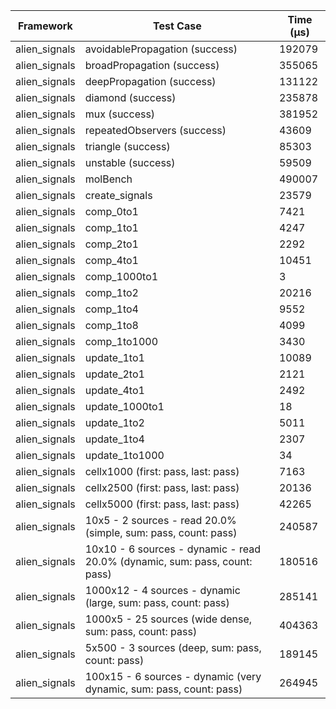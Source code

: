 | Framework | Test Case | Time (μs) |
| --- | --- | --- |
| alien_signals | avoidablePropagation (success) | 192079 |
| alien_signals | broadPropagation (success) | 355065 |
| alien_signals | deepPropagation (success) | 131122 |
| alien_signals | diamond (success) | 235878 |
| alien_signals | mux (success) | 381952 |
| alien_signals | repeatedObservers (success) | 43609 |
| alien_signals | triangle (success) | 85303 |
| alien_signals | unstable (success) | 59509 |
| alien_signals | molBench | 490007 |
| alien_signals | create_signals | 23579 |
| alien_signals | comp_0to1 | 7421 |
| alien_signals | comp_1to1 | 4247 |
| alien_signals | comp_2to1 | 2292 |
| alien_signals | comp_4to1 | 10451 |
| alien_signals | comp_1000to1 | 3 |
| alien_signals | comp_1to2 | 20216 |
| alien_signals | comp_1to4 | 9552 |
| alien_signals | comp_1to8 | 4099 |
| alien_signals | comp_1to1000 | 3430 |
| alien_signals | update_1to1 | 10089 |
| alien_signals | update_2to1 | 2121 |
| alien_signals | update_4to1 | 2492 |
| alien_signals | update_1000to1 | 18 |
| alien_signals | update_1to2 | 5011 |
| alien_signals | update_1to4 | 2307 |
| alien_signals | update_1to1000 | 34 |
| alien_signals | cellx1000 (first: pass, last: pass) | 7163 |
| alien_signals | cellx2500 (first: pass, last: pass) | 20136 |
| alien_signals | cellx5000 (first: pass, last: pass) | 42265 |
| alien_signals | 10x5 - 2 sources - read 20.0% (simple, sum: pass, count: pass) | 240587 |
| alien_signals | 10x10 - 6 sources - dynamic - read 20.0% (dynamic, sum: pass, count: pass) | 180516 |
| alien_signals | 1000x12 - 4 sources - dynamic (large, sum: pass, count: pass) | 285141 |
| alien_signals | 1000x5 - 25 sources (wide dense, sum: pass, count: pass) | 404363 |
| alien_signals | 5x500 - 3 sources (deep, sum: pass, count: pass) | 189145 |
| alien_signals | 100x15 - 6 sources - dynamic (very dynamic, sum: pass, count: pass) | 264945 |

